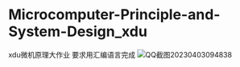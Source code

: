 # Microcomputer-Principle-and-System-Design_xdu
xdu微机原理大作业
要求用汇编语言完成
![QQ截图20230403094838](https://user-images.githubusercontent.com/90700675/229393764-404a7023-4d8c-4447-9b7a-bd241385a6fa.png)
